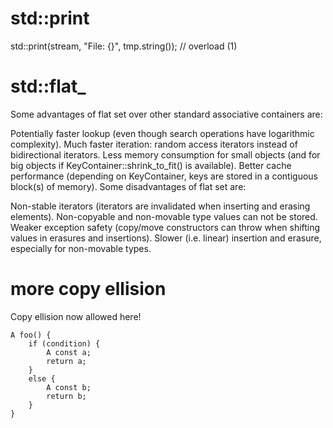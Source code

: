 # std::print 

std::print(stream, "File: {}", tmp.string()); // overload (1)

# std::flat_<containers>

Some advantages of flat set over other standard associative containers are:

Potentially faster lookup (even though search operations have logarithmic complexity).
Much faster iteration: random access iterators instead of bidirectional iterators.
Less memory consumption for small objects (and for big objects if KeyContainer::shrink_to_fit() is available).
Better cache performance (depending on KeyContainer, keys are stored in a contiguous block(s) of memory).
Some disadvantages of flat set are:

Non-stable iterators (iterators are invalidated when inserting and erasing elements).
Non-copyable and non-movable type values can not be stored.
Weaker exception safety (copy/move constructors can throw when shifting values in erasures and insertions).
Slower (i.e. linear) insertion and erasure, especially for non-movable types.

# more copy ellision

Copy ellision now allowed here!

```
A foo() {
    if (condition) {
        A const a;
        return a;
    }
    else {
        A const b;
        return b;
    }
}
```

